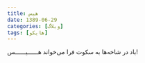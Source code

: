 ```yaml
---
title: هیس
date: 1389-06-29
categories: [وبلاگ]
tags: [هایکو]
---
```


باد در شاخه‌ها
به سکوت فرا می‌خواند
هــــــیــــــس!
